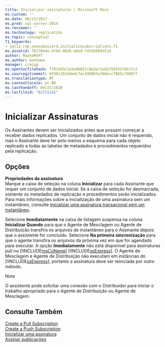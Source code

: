 ```yaml
---
title: Inicializar assinaturas | Microsoft Docs
ms.custom: ''
ms.date: 06/13/2017
ms.prod: sql-server-2014
ms.reviewer: ''
ms.technology: replication
ms.topic: conceptual
f1_keywords:
- sql12.rep.newsubwizard.initializesubscriptions.f1
ms.assetid: 7b170e4e-470d-4828-a9ed-7435b0b03514
author: MashaMSFT
ms.author: mathoma
manager: craigg
ms.openlocfilehash: f781dd3c1a9a98857c8e2e72e82792632fdb17c2
ms.sourcegitcommit: 6fd8c1914de4c7ac24900fe388ecc7883c740077
ms.translationtype: MT
ms.contentlocale: pt-BR
ms.lasthandoff: 04/25/2020
ms.locfileid: "62721141"
---
```

# <a name="initialize-subscriptions"></a>Inicializar Assinaturas
  Os Assinantes devem ser inicializados antes que possam começar a receber dados replicados. Um conjunto de dados inicial não é requerido, mas o Assinante deve ter pelo menos o esquema para cada objeto replicado e todas as tabelas de metadados e procedimentos requeridos pela replicação.  
  
## <a name="options"></a>Opções  
 **Propriedades da assinatura**  
 Marque a caixa de seleção na coluna **Inicializar** para cada Assinante que requer um conjunto de dados inicial. Se a caixa de seleção for desmarcada, somente os metadados de replicação e procedimentos serão inicializados. Para mais informações sobre a inicialização de uma assinatura sem um instantâneo, consulte [Inicializar uma assinatura transacional sem um instantâneo](initialize-a-transactional-subscription-without-a-snapshot.md).  
  
 Selecione **Imediatamente** na caixa de listagem suspensa na coluna **Inicializar Quando** para que o Agente de Mesclagem ou Agente de Distribuição transfira os arquivos de instantâneo para o Assinante depois que o assistente for concluído. Selecione **Na primeira sincronização** para que o agente transfira os arquivos da próxima vez em que for agendado para executar. A opção **Imediatamente** não está disponível para assinaturas pull no [!INCLUDE[msCoName](../../includes/msconame-md.md)] [!INCLUDE[ssExpress](../../includes/ssexpress-md.md)]. O Agente de Mesclagem e Agente de Distribuição não executam em instâncias do [!INCLUDE[ssExpress](../../includes/ssexpress-md.md)]; portanto a assinatura deve ser reiniciada por outro método.  
  
> [!NOTE]  
>  O assistente pode solicitar uma conexão com o Distribuidor para iniciar o trabalho apropriado para o Agente de Distribuição ou Agente de Mesclagem.  
  
## <a name="see-also"></a>Consulte Também  
 [Create a Pull Subscription](create-a-pull-subscription.md)   
 [Create a Push Subscription](create-a-push-subscription.md)   
 [Inicializar uma assinatura](initialize-a-subscription.md)   
 [Assinar publicações](subscribe-to-publications.md)  
  
  
